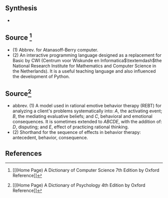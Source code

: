 ## Synthesis
- 
## Source [^1]
- (1) Abbrev. for Atanasoff-Berry computer. 
- (2) An interactive programming language designed as a replacement for Basic by CWI (Centrum voor Wiskunde en Informatica$\textemdash$the National Research Institute for Mathematics and Computer Science in the Netherlands). It is a useful teaching language and also influenced the development of Python.
## Source[^2]
- abbrev. (1) A model used in rational emotive behavior therapy (REBT) for analyzing a client's problems systematically into: $A$, the activating event; $B$, the mediating evaluative beliefs; and $C$, behavioral and emotional consequences. It is sometimes extended to $A B C D E$, with the addition of: $D$, disputing; and $E$, effect of practicing rational thinking. 
- (2) Shorthand for the sequence of effects in behavior therapy: antecedent, behavior, consequence.
## References

[^1]: [[(Home Page) A Dictionary of Computer Science 7th Edition by Oxford Reference]]
[^2]: [[(Home Page) A Dictionary of Psychology 4th Edition by Oxford Reference]]